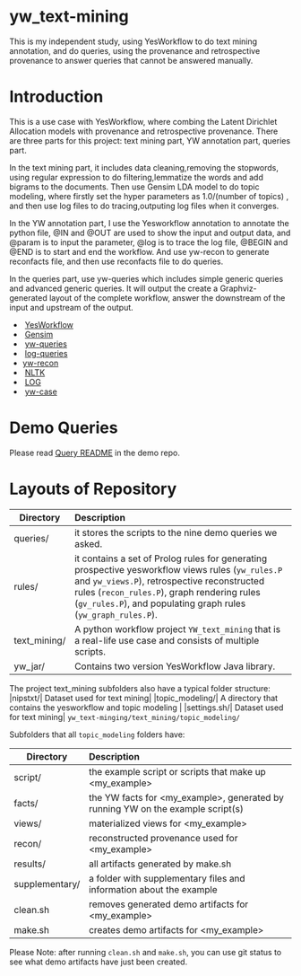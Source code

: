 # yw_text-mining
This is my independent study, using YesWorkflow to do text mining annotation, and do queries, using the provenance and retrospective provenance to answer queries that cannot be answered manually. 
# Introduction 
This is a use case with YesWorkflow, where combing the Latent Dirichlet Allocation models with provenance and retrospective provenance. There are three parts for this project: text mining part, YW annotation part, queries part. 

In the text mining part, it includes data cleaning,removing the stopwords, using regular expression to do filtering,lemmatize the words and add bigrams to the documents. Then use Gensim LDA model to do topic modeling, where firstly set the hyper parameters as 1.0/(number of topics) , and then use log files to do tracing,outputing log files when it converges. 

In the YW annotation part, I use the Yesworkflow annotation to annotate the python file, @IN and @OUT are used to show the input and output data, and @param is to input the parameter, @log is to trace the log file, @BEGIN and @END is to start and end the workflow. And use yw-recon to generate reconfacts file, and then use reconfacts file to do queries.

In the queries part, use yw-queries which includes simple generic queries and advanced generic queries. It will output the create a Graphviz-generated layout of the complete workflow, answer the downstream of the input and upstream of the output. 

*  [YesWorkflow](https://github.com/yesworkflow-org/yw-prototypes)
*  [Gensim](https://radimrehurek.com/gensim/models/ldamodel.html)
*  [yw-queries](https://github.com/yesworkflow-org/yw-idcc-17/tree/master/queries)
*  [log-queries](https://github.com/kurator-org/kurator-SPNHC17-YW)
*  [yw-recon](https://github.com/yesworkflow-org/yw-tapp-15-recon) 
*  [NLTK](http://www.nltk.org/book/ch01.html)
*  [LOG](https://docs.python.org/3/library/logging.html)
*  [yw-case](https://github.com/yesworkflow-org/yw-idcc-17)

# Demo Queries

Please read [Query README](https://github.com/idaks/dataone-ahm-2016-poster/blob/master/queries/README.md) in the demo repo.

# Layouts of Repository

| Directory | Description                                                          |
|-----------| :--------------------------------------------------------------------|
|queries/ | it stores the scripts to the nine demo queries we asked.|
|rules/| it contains a set of Prolog rules for generating prospective yesworkflow views rules (`yw_rules.P` and `yw_views.P`), retrospective reconstructed rules (`recon_rules.P`), graph rendering rules (`gv_rules.P`), and populating graph rules (`yw_graph_rules.P`).|
|text_mining/| A python workflow project `YW_text_mining` that is a real-life use case and consists of multiple scripts.|
|yw_jar/| Contains two version YesWorkflow Java library.|

The project text_mining subfolders also have a typical folder structure:
|nipstxt/| Dataset used for text mining|
|topic_modeling/| A directory that contains the yesworkflow and topic modeling |
|settings.sh/| Dataset used for text mining|
`yw_text-minging/text_mining/topic_modeling/` 

Subfolders that all `topic_modeling` folders have:


| Directory | Description                                                          |
|-----------| :--------------------------------------------------------------------|
| script/ | the example script or scripts that make up  \<my_example\> |
| facts/ | the YW facts for \<my_example\>, generated by running YW on the example script(s)|
| views/ | materialized views for \<my_example\>|
| recon/ | reconstructed provenance used for \<my_example\>|
| results/ | all artifacts generated by make.sh|
|supplementary/ | a folder with supplementary files and information about the example|
| clean.sh | removes generated demo artifacts for \<my_example\> |
| make.sh | creates demo artifacts for \<my_example\> |
Please 
Note: after running `clean.sh` and `make.sh`, you can use git status to see what demo artifacts have just been created.

```
